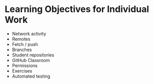 # Learning Objectives for Individual Work

* Network activity
* Remotes
* Fetch / push
* Branches
* Student repositories
* GitHub Classroom
* Permissions
* Exercises
* Automated testing
